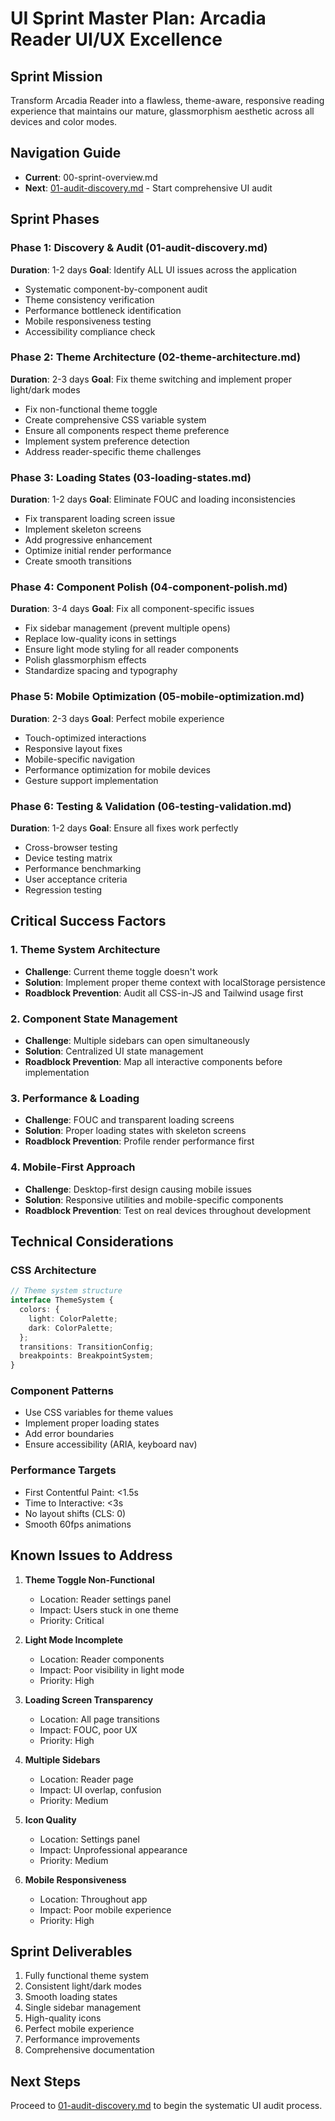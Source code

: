 # UI Sprint Master Plan: Arcadia Reader UI/UX Excellence

## Sprint Mission
Transform Arcadia Reader into a flawless, theme-aware, responsive reading experience that maintains our mature, glassmorphism aesthetic across all devices and color modes.

## Navigation Guide
- **Current**: 00-sprint-overview.md
- **Next**: [01-audit-discovery.md](01-audit-discovery.md) - Start comprehensive UI audit

## Sprint Phases

### Phase 1: Discovery & Audit (01-audit-discovery.md)
**Duration**: 1-2 days
**Goal**: Identify ALL UI issues across the application
- Systematic component-by-component audit
- Theme consistency verification
- Performance bottleneck identification
- Mobile responsiveness testing
- Accessibility compliance check

### Phase 2: Theme Architecture (02-theme-architecture.md)
**Duration**: 2-3 days
**Goal**: Fix theme switching and implement proper light/dark modes
- Fix non-functional theme toggle
- Create comprehensive CSS variable system
- Ensure all components respect theme preference
- Implement system preference detection
- Address reader-specific theme challenges

### Phase 3: Loading States (03-loading-states.md)
**Duration**: 1-2 days
**Goal**: Eliminate FOUC and loading inconsistencies
- Fix transparent loading screen issue
- Implement skeleton screens
- Add progressive enhancement
- Optimize initial render performance
- Create smooth transitions

### Phase 4: Component Polish (04-component-polish.md)
**Duration**: 3-4 days
**Goal**: Fix all component-specific issues
- Fix sidebar management (prevent multiple opens)
- Replace low-quality icons in settings
- Ensure light mode styling for all reader components
- Polish glassmorphism effects
- Standardize spacing and typography

### Phase 5: Mobile Optimization (05-mobile-optimization.md)
**Duration**: 2-3 days
**Goal**: Perfect mobile experience
- Touch-optimized interactions
- Responsive layout fixes
- Mobile-specific navigation
- Performance optimization for mobile devices
- Gesture support implementation

### Phase 6: Testing & Validation (06-testing-validation.md)
**Duration**: 1-2 days
**Goal**: Ensure all fixes work perfectly
- Cross-browser testing
- Device testing matrix
- Performance benchmarking
- User acceptance criteria
- Regression testing

## Critical Success Factors

### 1. Theme System Architecture
- **Challenge**: Current theme toggle doesn't work
- **Solution**: Implement proper theme context with localStorage persistence
- **Roadblock Prevention**: Audit all CSS-in-JS and Tailwind usage first

### 2. Component State Management
- **Challenge**: Multiple sidebars can open simultaneously
- **Solution**: Centralized UI state management
- **Roadblock Prevention**: Map all interactive components before implementation

### 3. Performance & Loading
- **Challenge**: FOUC and transparent loading screens
- **Solution**: Proper loading states with skeleton screens
- **Roadblock Prevention**: Profile render performance first

### 4. Mobile-First Approach
- **Challenge**: Desktop-first design causing mobile issues
- **Solution**: Responsive utilities and mobile-specific components
- **Roadblock Prevention**: Test on real devices throughout development

## Technical Considerations

### CSS Architecture
```typescript
// Theme system structure
interface ThemeSystem {
  colors: {
    light: ColorPalette;
    dark: ColorPalette;
  };
  transitions: TransitionConfig;
  breakpoints: BreakpointSystem;
}
```

### Component Patterns
- Use CSS variables for theme values
- Implement proper loading states
- Add error boundaries
- Ensure accessibility (ARIA, keyboard nav)

### Performance Targets
- First Contentful Paint: <1.5s
- Time to Interactive: <3s
- No layout shifts (CLS: 0)
- Smooth 60fps animations

## Known Issues to Address

1. **Theme Toggle Non-Functional**
   - Location: Reader settings panel
   - Impact: Users stuck in one theme
   - Priority: Critical

2. **Light Mode Incomplete**
   - Location: Reader components
   - Impact: Poor visibility in light mode
   - Priority: High

3. **Loading Screen Transparency**
   - Location: All page transitions
   - Impact: FOUC, poor UX
   - Priority: High

4. **Multiple Sidebars**
   - Location: Reader page
   - Impact: UI overlap, confusion
   - Priority: Medium

5. **Icon Quality**
   - Location: Settings panel
   - Impact: Unprofessional appearance
   - Priority: Medium

6. **Mobile Responsiveness**
   - Location: Throughout app
   - Impact: Poor mobile experience
   - Priority: High

## Sprint Deliverables

1. Fully functional theme system
2. Consistent light/dark modes
3. Smooth loading states
4. Single sidebar management
5. High-quality icons
6. Perfect mobile experience
7. Performance improvements
8. Comprehensive documentation

## Next Steps
Proceed to [01-audit-discovery.md](01-audit-discovery.md) to begin the systematic UI audit process.